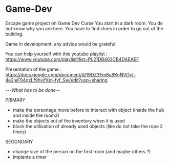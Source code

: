 # Game-Dev
Escape game project on Game Dev Curse
You start in a dark room. You do not know why you are here. You have to find clues in order to go out of the building.

Game in development, any advice would be grateful.

You can help yourself with this youtube playlist :
 https://www.youtube.com/playlist?list=PL21DB402CB4DAEAEF

Presentation of the game :
https://docs.google.com/document/d/19DZ3Fm8u8KgNVOyt-4e2jeF04qzLf9hvifXm-fyf_Sw/edit?usp=sharing

---*What has to be done*--

PRIMARY
- make the personage move before to interact with object (inside the hub and inside the room3)
- make the objects out of the inventory when it is used
- block the utilisation of already used objects (like do not take the rope 2 times)

SECONDARY
- change size of the person on the first room (and maybe others ?)
- implante a timer
